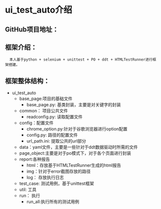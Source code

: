 # ui_test_auto介绍
## GitHub项目地址：
## 框架介绍：
      本人基于python + selenium + unittest + PO + ddt + HTMLTestRunner进行框架搭建。
## 框架整体结构：

- ui_test_auto
    - base_page:项目的基础文件
        - base_page.py: 基类封装，主要是对关键字的封装
    - common： 项目公共文件
        - readconfig.py: 读取配置文件
    - config：配置文件
        - chrome_option.py:针对于谷歌浏览器进行option配置
        - config.py: 路径的配置文件
        - url_path.ini: 提取公共的url部分
    - data：yaml文件，主要是一些针对于ddt数据驱动时所需的文件
    - page_object:主要是对于po模式下，对于各个页面进行封装
    - report:各种报告
        - html：存放基于HTMLTestRunner生成的html报告
        - img：针对于error截图存放的路径
        - log： 存放执行日志
    - test_case: 测试用例，基于unittest框架
    - util: 工具
    - run： 执行
        - run_all:执行所有的测试用例
    

